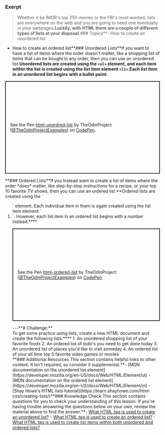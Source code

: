 ### Exerpt
>Whether it be IMDB's top 250 movies or the FBI's most wanted, lists are everywhere on the web and you are going to need one eventually in your webpages.**Luckily, with HTML there are a couple of different types of lists at your disposal.**###  Topics**- How to create an unordered list
- How to create an ordered list**### Unordered Lists**If you want to have a list of items where the order doesn't matter, like a shopping list of items that can be bought in any order, then you can use an unordered list.**Unordered lists are created using the `<ul>` element, and <span id="li"></span>each item within the list is created using the list item element `<li>`.**Each list item in an unordered list begins with a bullet point:****
<p class="codepen" data-height="300" data-theme-id="dark" data-default-tab="html,result" data-slug-hash="powjajd" data-user="TheOdinProjectExamples" style="height: 300px; box-sizing: border-box; display: flex; align-items: center; justify-content: center; border: 2px solid; margin: 1em 0; padding: 1em;">
  <span>See the Pen <a href="https://codepen.io/TheOdinProjectExamples/pen/powjajd">
  html-unordred-list</a> by TheOdinProject (<a href="https://codepen.io/TheOdinProjectExamples">@TheOdinProjectExamples</a>)
  on <a href="https://codepen.io">CodePen</a>.</span>
</p>
<script async src="https://cpwebassets.codepen.io/assets/embed/ei.js"></script>**### Ordered Lists**If you instead want to create a list of items where the order *does* matter, like step-by-step instructions for a recipe, or your top 10 favorite TV shows, then you can use an ordered list.**Ordered lists are created using the `<ol>` element. Each individual item in them is again created using the list item element `<li>`. However, each list item in an ordered list begins with a number instead:****
<p class="codepen" data-height="300" data-theme-id="dark" data-default-tab="html,result" data-slug-hash="yLXYvYp" data-user="TheOdinProjectExamples" style="height: 300px; box-sizing: border-box; display: flex; align-items: center; justify-content: center; border: 2px solid; margin: 1em 0; padding: 1em;">
  <span>See the Pen <a href="https://codepen.io/TheOdinProjectExamples/pen/yLXYvYp">
  html-ordered-list</a> by TheOdinProject (<a href="https://codepen.io/TheOdinProjectExamples">@TheOdinProjectExamples</a>)
  on <a href="https://codepen.io">CodePen</a>.</span>
</p>
<script async src="https://cpwebassets.codepen.io/assets/embed/ei.js"></script>
---**# Challenge:**<div class="lesson-content__panel" markdown="1">
To get some practice using lists, create a new HTML document and create the following lists:****
1. An unordered shopping list of your favorite foods
2. An ordered list of todo's you need to get done today
3. An unordered list of places you'd like to visit someday
4. An ordered list of your all time top 5 favorite video games or movies
</div>**### Additional Resources
This section contains helpful links to other content. It isn't required, so consider it supplemental.**- [MDN documentation on the unordered list element](https://developer.mozilla.org/en-US/docs/Web/HTML/Element/ul)
- [MDN documentation on the ordered list element](https://developer.mozilla.org/en-US/docs/Web/HTML/Element/ol)
- [Shay Howe's HTML lists tutorial](https://learn.shayhowe.com/html-css/creating-lists/)**### Knowledge Check
This section contains questions for you to check your understanding of this lesson. If you're having trouble answering the questions below on your own, review the material above to find the answer.**- <a class="knowledge-check-link" href="#unordered-lists">What HTML tag is used to create an unordered list?</a>
- <a class="knowledge-check-link" href="#ordered-lists">What HTML tag is used to create an ordered list?</a>
- <a class="knowledge-check-link" href="#li">What HTML tag is used to create list items within both unordered and ordered lists?</a>
